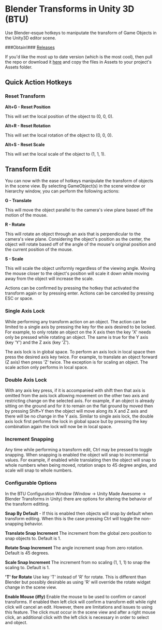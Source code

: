 # Blender Transforms in Unity 3D (BTU)

Use Blender-esque hotkeys to maniputate the transform of Game Objects in the Unity3D editor scene.

###Obtain!###
[Releases](https://github.com/cjddmut/Blender-Transforms-in-Unity3D/releases)

If you'd like the most up to date version (which is the most cool), then pull the repo or download it [here](https://github.com/cjddmut/Blender-Transforms-in-Unity3D/archive/develop.zip) and copy the files in Assets to your project's Assets folder.

## Quick Action Hotkeys

### Reset Transform ###

**Alt+G - Reset Position**

This will set the local position of the object to (0, 0, 0).

**Alt+R - Reset Rotation**

This will set the local rotation of the object to (0, 0, 0).

**Alt+S - Reset Scale**

This will set the local scale of the object to (1, 1, 1).

## Transform Edit

You can now with the ease of hotkeys manipulate the transform of objects in the scene view. By selecting GameObject(s) in the scene window or hierarchy window, you can perform the following actions:

**G - Translate**

This will move the object parallel to the camera's view plane based off the motion of the mouse.

**R - Rotate**

This will rotate an object through an axis that is perpendicular to the camera's view plane. Considering the object's position as the center, the object will rotate based off of the angle of the mouse's original position and the current position of the mouse.

**S - Scale**

This will scale the object uniformly regardless of the viewing angle. Moving the mouse closer to the object's position will scale it down while moving away from the object will increase the scale.

Actions can be confirmed by pressing the hotkey that activated the transform again or by pressing enter. Actions can be canceled by pressing ESC or space.

### Single Axis Lock ###

While performing any transform action on an object. The action can be limited to a single axis by pressing the key for the axis desired to be locked. For example, to only rotate an object on the X axis then the key 'X' needs only be pressed while rotating an object. The same is true for the Y axis (key 'Y') and the Z axis (key 'Z').

The axis lock is in global space. To perform an axis lock in local space then press the desired axis key twice. For example, to translate an object forward (Z axis) then press 'Z' twice. The exception is for scaling an object. The scale action only performs in local space.

### Double Axis Lock ###

With any axis key press, if it is accompanied with shift then that axis is omitted from the axis lock allowing movement on the other two axis and restricting change on the selected axis. For example, if an object is already sitting on the ground and for it to remain on the flat ground by moved then by pressing Shift+Y then the object will move along its X and Z axis and there will be no change in the Y axis. Similar to single axis lock, the double axis lock first performs the lock in global space but by pressing the key combination again the lock will now be in local space.

### Increment Snapping ###

Any time while performing a transform edit, Ctrl may be pressed to toggle snapping. When snapping is enabled the object will snap to incremental values. For example, if enabled while translating then the object will snap to whole numbers when being moved, rotation snaps to 45 degree angles, and scale will snap to whole numbers.

### Configurable Options ###

In the BTU Configuration Window (Window -> Unity Made Awesome -> Blender Transforms in Unity) there are options for altering the behavior of the transform editting.

**Snap By Default** - If this is enabled then objects will snap by default when transform editing. When this is the case pressing Ctrl will toggle the non-snapping behavior.

**Translate Snap Increment** The increment from the global zero position to snap objects to. Default is 1.

**Rotate Snap Increment** The angle increment snap from zero rotation. Default is 45 degrees.

**Scale Snap Increment** The increment from no scaling (1, 1, 1) to snap the scaling to. Default is 1.

**'T' for Rotate** Use key 'T' instead of 'R' for rotate. This is different than Blender but possibly desirable as using 'R' will override the rotate widget change in the scene view.

**Enable Mouse (iffy)** Enable the mouse to be used to confirm or cancel transforms. If enabled then left click will confirm a transform edit while right click will cancel an edit. However, there are limitations and issues to using this feature. The click must occur in the scene view and after a right mouse click, an additional click with the left click is necessary in order to select and object.
